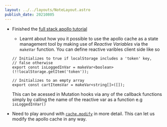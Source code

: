 ```yaml
---
layout: ../../layouts/NoteLayout.astro
publish_date: 20210805
---
```


- Finished the [full stack apollo tutorial](https://www.apollographql.com/docs/tutorial/local-state/)

  - Learnt about how you it possible to use the apollo cache as a state management tool by making use of _Reactive Variables_ via the `makeVar` function. You can define reactive varibles client side like so

  ```
  // Initializes to true if localStorage includes a 'token' key,
  // false otherwise
  export const isLoggedInVar = makeVar<boolean>(!!localStorage.getItem('token'));

  // Initializes to an empty array
  export const cartItemsVar = makeVar<string[]>([]);

  ```

  This can be acessed in Mutation hooks via any of the callback functions simply by calling the name of the reactive var as a function e.g `isLoggedInVar()`

- Need to play around with [`cache.modify`](https://www.apollographql.com/docs/react/caching/cache-interaction/#cachemodify) in more detail. This can let us modify the apollo cache in any way.
